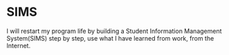 # SIMS
I will restart my program life by building a Student Information Management System(SIMS) step by step, use what I have learned from work, from the Internet.
